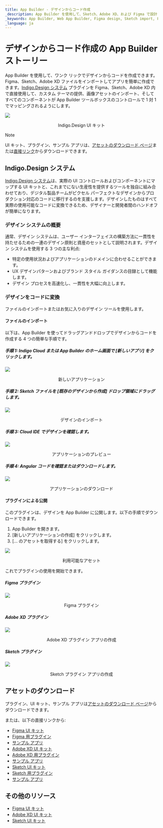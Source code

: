 ```yaml
---
title: App Builder - デザインからコード作成
_description: App Builder を使用して、Sketch、Adobe XD、および Figma で設計されたファイルをインポートできます。
_keywords: App Builder, Web App Builder, Figma design, Sketch import, Figma デザイン, Sketch インポート
_language: ja
---
```


# デザインからコード作成の App Builder ストーリー

App Builder を使用して、ワンク リックでデザインからコードを作成できます。Figma、Sketch、Adobe XD ファイルをインポートしてアプリを簡単に作成できます。[Indigo.Design システム](https://jp.infragistics.com/products/appbuilder/ui-toolkit) プラグインを Figma、Sketch、Adobe XD 内で直接使用して、カスタム テーマの提供、画像アセットのインポート、そしてすべてのコンポーネントが App Builder ツールボックスのコントロールで 1 対 1 でマッピングされるようにします。

<img class="box-shadow" src="./images/indigo-design-ui-kit.PNG" />
<p style="width: 100%; text-align:center;">Indigo.Design UI キット</p>

> [!NOTE]
> UI キット、プラグイン、サンプル アプリは、[アセットのダウンロード ページ](https://cloud.indigo.design/resources/figma)または[直接リンク](#アセットのダウンロード)からダウンロードできます。

## Indigo.Design システム

[Indigo.Design システム](https://jp.infragistics.com/products/appbuilder/ui-toolkit)は、実際の UI コントロールおよびコンポーネントにマップする UI キットと、これまでにない生産性を提供するツールを独自に組み合わせており、デジタル製品チームがピクセル パーフェクトなデザインからプロダクション対応のコードに移行するのを支援します。デザインしたものはすべて実際の使用可能なコードに変換できるため、デザイナーと開発者間のハンドオフが簡単になります。
### デザイン システムの概要

通常、デザイン システムは、ユーザー インターフェイスの構築方法に一貫性を持たせるための一連のデザイン原則と資産のセットとして説明されます。デザイン システムを使用する 3 つの主な利点:

- 特定の使用状況およびアプリケーションのドメインに合わせることができます。
- UX デザインパターンおよびブランド スタイル ガイダンスの目録として機能します。
- デザイン プロセスを高速化し、一貫性を大幅に向上します。

### デザインをコードに変換
ファイルのインポートまたはお気に入りのデザイン ツールを使用します。
#### ファイルのインポート

以下は、App Builder を使ってドラッグアンドドロップでデザインからコードを作成する 4 つの簡単な手順です。

##### 手順 1: Indigo Cloud または App Builder のホーム画面で [新しいアプリ] をクリックします。

<img class="box-shadow" src="./images/new-app-dialog.png" />
<p style="width: 100%; text-align:center;">新しいアプリケーション</p>

##### 手順 2: Sketch ファイルを [既存のデザインから作成] ドロップ領域にドラッグします。

<img class="box-shadow" src="./images/import-designs-dialog.png" />
<p style="width: 100%; text-align:center;">デザインのインポート</p>

##### 手順 3: Cloud IDE でデザインを確認します。

<img class="box-shadow" src="./images/wc-code-generation.png" />
<p style="width: 100%; text-align:center;">アプリケーションのプレビュー</p>

##### 手順 4: Angular コードを確認またはダウンロードします。

<img class="box-shadow" src="./images/wc-download-button.png" />
<p style="width: 100%; text-align:center;">アプリケーションのダウンロード</p>

#### プラグインによる公開

このプラグインは、デザインを App Builder に公開します。以下の手順でダウンロードできます。
1. App Builder を開きます。
2. [新しいアプリケーションの作成] をクリックします。
3. [… のアセットを取得する] をクリックします。

<img class="box-shadow" src="./images/assets-download.png" />
<p style="width: 100%; text-align:center;">利用可能なアセット</p>

これでプラグインの使用を開始できます。

##### Figma プラグイン

<img class="box-shadow" src="./images/figma-plugin.png" />
<p style="width: 100%; text-align:center;">Figma プラグイン</p>

##### Adobe XD プラグイン

<img class="box-shadow" src="./images/adobe-xd-plugin.png" />
<p style="width: 100%; text-align:center;">Adobe XD プラグイン アプリの作成</p>

##### Sketch プラグイン

<img class="box-shadow" src="./images/sketch-plugin-create-app.png" />
<p style="width: 100%; text-align:center;">Sketch プラグイン アプリの作成</p>

## アセットのダウンロード

プラグイン、UI キット、サンプル アプリは[アセットのダウンロード ページ](https://cloud.indigo.design/resources/figma)からダウンロードできます。

または、以下の直接リンクから:
- [Figma UI キット](https://www.figma.com/@infragistics)
- [Figma 用プラグイン](https://www.figma.com/community/plugin/1170035114372031474) 
- [サンプル アプリ](https://download.infragistics.com/products/Infragistics/Indigo.Design/Samples/Infragistics_IndigoDesign_Sample_Apps_Figma.zip)
- [Adobe XD UI キット](https://assets.adobe.com/public/c1a672c5-49e6-4df1-4d32-1c37fa234f1e)
- [Adobe XD 用プラグイン](https://exchange.adobe.com/creativecloud/plugindetails.html/app/cc/92c7dec5)
- [サンプル アプリ](https://download.infragistics.com/products/Infragistics/Indigo.Design/Samples/Infragistics_IndigoDesign_Sample_Apps_XD.zip)
- [Sketch UI キット](https://dl.infragistics.com/products/Infragistics/Indigo.Design/ABECAC7231EE434C8CD3DC619BE6F75B/Infragistics_IndigoDesign_UI_Kit.zip)
- [Sketch 用プラグイン](https://dl.infragistics.com/products/Infragistics/Indigo.Design/9EB45F5BB4B3442F8B4CECB3EB403063/Infragistics_IndigoDesign_Sketch_Plugin.zip)
- [サンプル アプリ](https://dl.infragistics.com/products/Infragistics/Indigo.Design/Samples/Infragistics_IndigoDesign_Sample_Apps.zip)
 
## その他のリソース

<div class="divider--half"></div>

* [Figma UI キット](ui-kits/figma.md)
* [Adobe XD UI キット](ui-kits/adobe-xd.md)
* [Sketch UI キット](ui-kits/sketch.md)